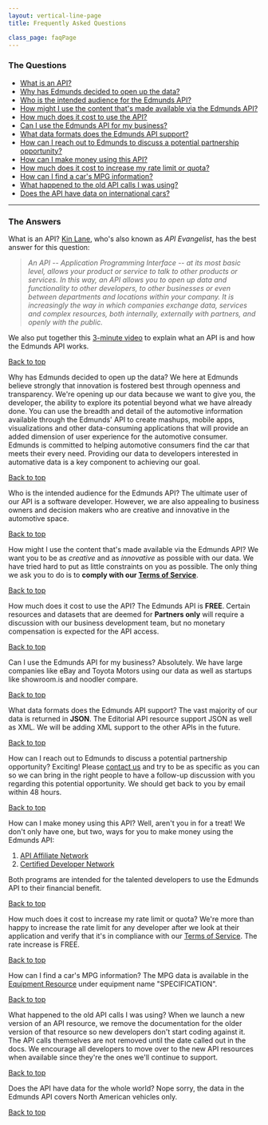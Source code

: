 ```yaml
---
layout: vertical-line-page
title: Frequently Asked Questions

class_page: faqPage
---
```


<a name="top"> </a>

### The Questions

* [What is an API?](#faq-1)
* [Why has Edmunds decided to open up the data?](#faq-2)
* [Who is the intended audience for the Edmunds API?](#faq-3)
* [How might I use the content that's made available via the Edmunds API?](#faq-4)
* [How much does it cost to use the API?](#faq-5)
* [Can I use the Edmunds API for my business?](#faq-6)
* [What data formats does the Edmunds API support?](#faq-7)
* [How can I reach out to Edmunds to discuss a potential partnership opportunity?](#faq-8)
* [How can I make money using this API?](#faq-9)
* [How much does it cost to increase my rate limit or quota?](#faq-10)
* [How can I find a car's MPG information?](#faq-11)
* [What happened to the old API calls I was using?](#faq-12)
* [Does the API have data on international cars?](#faq-13)

---

### The Answers

<a name='faq-1' id='faq-1'> </a>
<span class="question-header" >What is an API?
</span>
[Kin Lane](http://apievangelist.com), who's also known as *API Evangelist*, has the best answer for this question:

> *An API -- Application Programming Interface -- at its most basic level, allows your product or service to talk to other products or services. In this way, an API allows you to open up data and functionality to other developers, to other businesses or even between departments and locations within your company. It is increasingly the way in which companies exchange data, services and complex resources, both internally, externally with partners, and openly with the public.*

We also put together this [3-minute video](http://vimeo.com/65923039) to explain what an API is and how the Edmunds API works.

[Back to top](#top)

<a name='faq-2' id='faq-2'> </a>
<span class="question-header" >Why has Edmunds decided to open up the data?
</span>
We here at Edmunds believe strongly that innovation is fostered best through openness and transparency. We're opening up our data because we want to give you, the developer, the ability to explore its potential beyond what we have already done. You can use the breadth and detail of the automotive information available through the Edmunds' API to create mashups, mobile apps, visualizations and other data-consuming applications that will provide an added dimension of user experience for the automotive consumer. Edmunds is committed to helping automotive consumers find the car that meets their every need. Providing our data to developers interested in automative data is a key component to achieving our goal.

[Back to top](#top)

<a name='faq-3' id='faq-3'> </a>
<span class="question-header" >Who is the intended audience for the Edmunds API?
</span>
The ultimate user of our API is a software developer. However, we are also appealing to business owners and decision makers who are creative and innovative in the automotive space.

[Back to top](#top)

<a name='faq-4' id='faq-4'> </a>
<span class="question-header">How might I use the content that's made available via the Edmunds API?
</span>
We want you to be as *creative* and as *innovative* as possible with our data. We have tried hard to put as little constraints on you as possible. The only thing we ask you to do is to **comply with our [Terms of Service](/terms_of_service/)**. 

[Back to top](#top)

<a name='faq-5' id='faq-5'> </a>
<span class="question-header">How much does it cost to use the API?
</span>
The Edmunds API is **FREE**. Certain resources and datasets that are deemed for **Partners only** will require a discussion with our business development team, but no monetary compensation is expected for the API access.

[Back to top](#top)

<a name='faq-6' id='faq-6'> </a>
<span class="question-header">Can I use the Edmunds API for my business?
</span>
Absolutely. We have large companies like eBay and Toyota Motors using our data as well as startups like showroom.is and noodler compare.

[Back to top](#top)

<a name='faq-7' id='faq-7'> </a>
<span class="question-header">What data formats does the Edmunds API support?
</span>
The vast majority of our data is returned in **JSON**. The Editorial API resource support JSON as well as XML. We will be adding XML support to the other APIs in the future.

[Back to top](#top)

<a name='faq-8' id='faq-8'> </a>
<span class="question-header">How can I reach out to Edmunds to discuss a potential partnership opportunity?
</span>
Exciting! Please <a href="http://developer.edmunds.com/contact_us/" onclick="window.open(this.href,  null, 'height=1155, width=680, toolbar=0, location=0, status=1, scrollbars=1, resizable=1'); return false">contact us</a> and try to be as specific as you can so we can bring in the right people to have a follow-up discussion with you regarding this potential opportunity. We should get back to you by email within 48 hours.

[Back to top](#top)

<a name='faq-9' id='faq-9'> </a>
<span class="question-header">How can I make money using this API?
</span>
Well, aren't you in for a treat! We don't only have one, but two, ways for you to make money using the Edmunds API:

1. [API Affiliate Network](/api_affiliate_network/)
2. [Certified Developer Network](/certified-dev.html)

Both programs are intended for the talented developers to use the Edmunds API to their financial benefit.

[Back to top](#top)


<a name='faq-10' id='faq-10'> </a>
<span class="question-header">How much does it cost to increase my rate limit or quota?</span>
We're more than happy to increase the rate limit for any developer after we look at their application and verify that it's in compliance with our [Terms of Service](/terms_of_service/). The rate increase is FREE.

[Back to top](#top)

<a name='faq-11' id='faq-11'> </a>
<span class="question-header">How can I find a car's MPG information?</span>
The MPG data is available in the [Equipment Resource](/api-documentation/vehicle/spec_equipment/v2/) under equipment name "SPECIFICATION".

[Back to top](#top)

<a name='faq-12' id='faq-12'> </a>
<span class="question-header">What happened to the old API calls I was using?</span>
When we launch a new version of an API resource, we remove the documentation for the older version of that resource so new developers don't start coding against it. The API calls themselves are not removed until the date called out in the docs. We encourage all developers to move over to the new API resources when available since they're the ones we'll continue to support.

[Back to top](#top)

<a name='faq-13' id='faq-13'> </a>
<span class="question-header">Does the API have data for the whole world?</span>
Nope sorry, the data in the Edmunds API covers North American vehicles only.

[Back to top](#top)